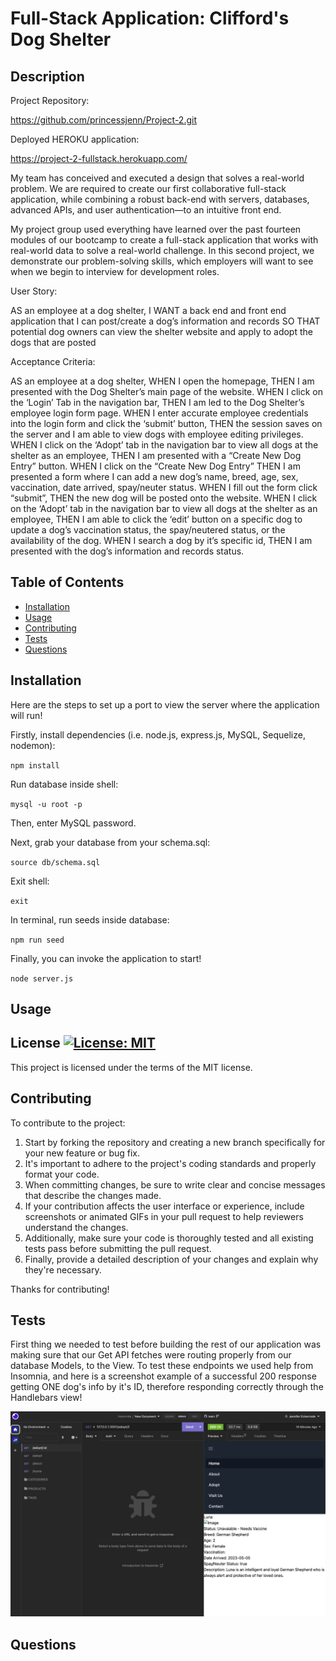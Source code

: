 # Full-Stack Application: Clifford's Dog Shelter

## Description

Project Repository:

 https://github.com/princessjenn/Project-2.git

Deployed HEROKU application:

 https://project-2-fullstack.herokuapp.com/

My team has conceived and executed a design that solves a real-world problem. We are required to create our first collaborative full-stack application, while combining a robust back-end with servers, databases, advanced APIs, and user authentication—to an intuitive front end.

My project group used everything have learned over the past fourteen modules of our bootcamp to create a full-stack application that works with real-world data to solve a real-world challenge. In this second project, we demonstrate our problem-solving skills, which employers will want to see when we begin to interview for development roles.

User Story:

AS an employee at a dog shelter,
I WANT a back end and front end application that I can post/create a dog’s information and records
SO THAT potential dog owners can view the shelter website and apply to adopt the dogs that are posted


Acceptance Criteria:

AS an employee at a dog shelter,
WHEN I open the homepage,
THEN I am presented with the Dog Shelter’s main page of the website.
WHEN I click on the ‘Login’ Tab in the navigation bar,
THEN I am led to the Dog Shelter’s employee login form page.
WHEN I enter accurate employee credentials into the login form and click the ‘submit’ button,
THEN the session saves on the server and I am able to view dogs with employee editing privileges.
WHEN I click on the ‘Adopt’ tab in the navigation bar to view all dogs at the shelter as an employee,
THEN I am presented with a “Create New Dog Entry” button.
WHEN I click on the “Create New Dog Entry”
THEN I am presented a form where I can add a new dog’s name, breed, age, sex, vaccination, date arrived, spay/neuter status.
WHEN I fill out the form click “submit”,
THEN the new dog will be posted onto the website.
WHEN I click on the ‘Adopt’ tab in the navigation bar to view all dogs at the shelter as an employee,
THEN I am able to click the ‘edit’ button on a specific dog to update a dog’s vaccination status, the spay/neutered status, or the availability of the dog.
WHEN I search a dog by it’s specific id, 
THEN I am presented with the dog’s information and records status.


## Table of Contents

- [Installation](#installation)
- [Usage](#usage)
- [Contributing](#contributing)
- [Tests](#tests)
- [Questions](#questions)



## Installation

Here are the steps to set up a port to view the server where the application will run!

Firstly, install dependencies (i.e. node.js, express.js, MySQL, Sequelize, nodemon):

`npm install`

Run database inside shell:

`mysql -u root -p`

Then, enter MySQL password.

Next, grab your database from your schema.sql:

`source db/schema.sql`

Exit shell:

`exit`

In terminal, run seeds inside database:

`npm run seed`

Finally, you can invoke the application to start!

`node server.js`


## Usage



## License [![License: MIT](https://img.shields.io/badge/License-MIT-yellow.svg)](https://opensource.org/licenses/MIT)

This project is licensed under the terms of the MIT license.


## Contributing

To contribute to the project: 

1. Start by forking the repository and creating a new branch specifically for your new feature or bug fix.
2. It's important to adhere to the project's coding standards and properly format your code.
3. When committing changes, be sure to write clear and concise messages that describe the changes made.
4. If your contribution affects the user interface or experience, include screenshots or animated GIFs in your pull request to help reviewers understand the changes. 
5. Additionally, make sure your code is thoroughly tested and all existing tests pass before submitting the pull request.
6. Finally, provide a detailed description of your changes and explain why they're necessary.

Thanks for contributing! 

## Tests

First thing we needed to test before building the rest of our application was making sure that our Get API fetches were routing properly from our database Models, to the View. To test these endpoints we used help from Insomnia, and here is a screenshot example of a successful 200 response getting ONE dog's info by it's ID, therefore responding correctly through the Handlebars view!

![DogID Endpoint Test](testing_id_endpoint_Project2.png)




## Questions

